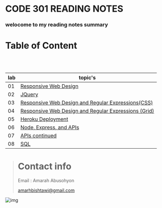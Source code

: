 # CODE 301 READING NOTES

### welocome to my reading notes summary

# Table of Content

<br><br>

| lab | topic's                                                                                                                                                            |
| --- | ------------------------------------------------------------------------------------------------------------------------------------------------------------------ |
| 01  | [Responsive Web Design](https://amarh-ayman.github.io/reading-notes/Code%20301%20-%20Intermediate%20Software%20Development/read_01)                                |
| 02  | [JQuery](https://amarh-ayman.github.io/reading-notes/Code%20301%20-%20Intermediate%20Software%20Development/read_02)                                               |
| 03  | [Responsive Web Design and Regular Expressions(CSS)](https://amarh-ayman.github.io/reading-notes/Code%20301%20-%20Intermediate%20Software%20Development/read_03)   |
| 04  | [Responsive Web Design and Regular Expressions (Grid)](https://amarh-ayman.github.io/reading-notes/Code%20301%20-%20Intermediate%20Software%20Development/read_04) |
| 05  | [Heroku Deployment](https://amarh-ayman.github.io/reading-notes/Code%20301%20-%20Intermediate%20Software%20Development/read_05)                                    |
| 06  | [ Node, Express, and APIs](https://amarh-ayman.github.io/reading-notes/Code%20301%20-%20Intermediate%20Software%20Development/read_06)                             |
| 07  | [ APIs continued](https://amarh-ayman.github.io/reading-notes/Code%20301%20-%20Intermediate%20Software%20Development/read_07)                                      |
| 08  | [ SQL](https://amarh-ayman.github.io/reading-notes/Code%20301%20-%20Intermediate%20Software%20Development/read_08)                                                 |

> # Contact info
>
> Email : Amarah Abusohyon
>
> amarhbishtawi@gmail.com

![img](https://toppng.com/public/uploads/preview/bamboo-drawing-chibi-nerd-cute-chibi-girl-11563052039ttzlbsjyxj.png)
